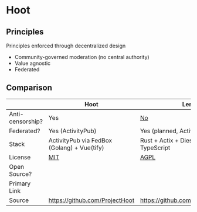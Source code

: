 # Hoot

## Principles

Principles enforced through decentralized design

* Community-governed moderation (no central authority)
* Value agnostic
* Federated

## Comparison

|                  | Hoot                                                           | Lemmy                                                         | Ruqqus                           | Reddit             |
| ---------------- | -------------------------------------------------------------- | ------------------------------------------------------------- | -------------------------------- | ------------------ |
| Anti-censorship? | Yes                                                            | [No](https://github.com/LemmyNet/lemmy/pull/816)              | Yes                              | No                 |
| Federated?       | Yes (ActivityPub)                                              | Yes (planned, ActivityPub)                                    | No                               | No                 |
| Stack            | ActivityPub via FedBox (Golang) + Vue(tify)                    | Rust + Actix + Diesel + Inferno + TypeScript                  |                                  |                    |
| License          | [MIT](https://github.com/ProjectHoot/Hoot/blob/master/LICENSE) | [AGPL](https://github.com/LemmyNet/lemmy/blob/master/LICENSE) |                                  |                    |
| Open Source?     |                                                                |                                                               | Yes                              | No                 |
| Primary Link     |                                                                |                                                               | https://ruqqus.com/              | https://reddit.com |
| Source           | https://github.com/ProjectHoot                                 | https://github.com/LemmyNet/lemmy/                            | https://github.com/ruqqus/ruqqus |                    |
